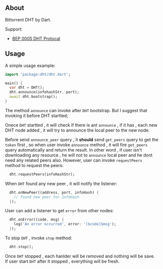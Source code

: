 ## About

Bittorrent DHT by Dart.

Support:

- [BEP 0005 DHT Protocal](https://www.bittorrent.org/beps/bep_0005.html)

## Usage

A simple usage example:

```dart
import 'package:dht/dht.dart';

main() {
  var dht = DHT();
  dht.announce(infohashStr, port);
  await dht.bootstrap();
}
```

The method `announce` can invoke after `DHT` bootstrap. But I suggest that invoking it before DHT startted;

Onece `DHT` startted , it will check if there is ant `announce` , if it has , each new DHT node added , it will try to announce the local peer to the new node.

Before send `announce_peer` query , it **should** send `get_peers` query to get the `token` first , so when user invoke `announce` method , it will fire `get_peers` query automatically and return the result. In other word , if user isn't downloading any resource , he will not to `announce` local peer and he dont need any related peers also. However, user can invoke `requestPeers` method to request the peers:

```dart
  dht.requestPeers(infoHashStr);
```

When `DHT` found any new peer , it will notify the listener:

```dart
  dht.onNewPeer((address, port, infoHash) {
    // found new peer for InfoHash
  });
```

User can add a listener to get `error` from other nodes:

```dart
  dht.onError((code, msg) {
    log('An error occurred', error: '[$code]$msg');
  });
```

To stop `DHT` , invoke `stop` method:

```dart
  dht.stop();
```

Once `DHT` stopped , each hanlder will be removed and nothing will be save. If user start `DHT` after it stopped , everything will be fresh.
